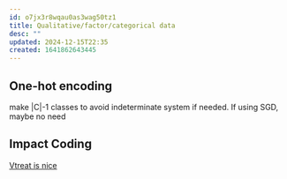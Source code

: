 ```yaml
---
id: o7jx3r8wqau0as3wag50tz1
title: Qualitative/factor/categorical data
desc: ""
updated: 2024-12-15T22:35
created: 1641862643445
---
```

## One-hot encoding

make |C|-1 classes to avoid indeterminate system if needed. If using SGD, maybe no need

## Impact Coding

[Vtreat is nice](https://win-vector.com/2017/09/25/custom-level-coding-in-vtreat/)


